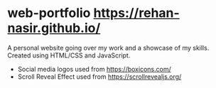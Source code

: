 # web-portfolio https://rehan-nasir.github.io/
A personal website going over my work and a showcase of my skills. Created using HTML/CSS and JavaScript.

- Social media logos used from https://boxicons.com/
- Scroll Reveal Effect used from https://scrollrevealjs.org/

